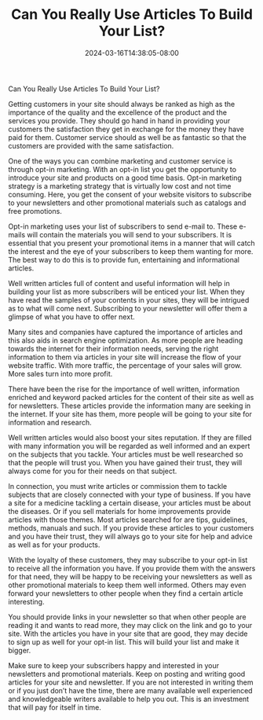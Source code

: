 ﻿---
title: "Can You Really Use Articles To Build Your List?"
date: 2024-03-16T14:38:05-08:00
description: "OptInList Tips for Web Success"
featured_image: "/images/OptInList.jpg"
tags: ["OptInList"]
---

Can You Really Use Articles To Build Your List?


Getting customers in your site should always be ranked as high as the importance of the quality and the excellence of the product and the services you provide. They should go hand in hand in providing your customers the satisfaction they get in exchange for the money they have paid for them. Customer service should as well be as fantastic so that the customers are provided with the same satisfaction.

One of the ways you can combine marketing and customer service is through opt-in marketing. With an opt-in list you get the opportunity to introduce your site and products on a good time basis. Opt-in marketing strategy is a marketing strategy that is virtually low cost and not time consuming. Here, you get the consent of your website visitors to subscribe to your newsletters and other promotional materials such as catalogs and free promotions. 

Opt-in marketing uses your list of subscribers to send e-mail to. These e-mails will contain the materials you will send to your subscribers. It is essential that you present your promotional items in a manner that will catch the interest and the eye of your subscribers to keep them wanting for more. The best way to do this is to provide fun, entertaining and informational articles.

Well written articles full of content and useful information will help in building your list as more subscribers will be enticed your list. When they have read the samples of your contents in your sites, they will be intrigued as to what will come next. Subscribing to your newsletter will offer them a glimpse of what you have to offer next.

Many sites and companies have captured the importance of articles and this also aids in search engine optimization. As more people are heading towards the internet for their information needs, serving the right information to them via articles in your site will increase the flow of your website traffic.  With more traffic, the percentage of your sales will grow. More sales turn into more profit.

There have been the rise for the importance of well written, information enriched and keyword packed articles for the content of their site as well as for newsletters. These articles provide the information many are seeking in the internet. If your site has them, more people will be going to your site for information and research. 

Well written articles would also boost your sites reputation. If they are filled with many information you will be regarded as well informed and an expert on the subjects that you tackle.  Your articles must be well researched so that the people will trust you. When you have gained their trust, they will always come for you for their needs on that subject.

In connection, you must write articles or commission them to tackle subjects that are closely connected with your type of business. If you have a site for a medicine tackling a certain disease, your articles must be about the diseases. Or if you sell materials for home improvements provide articles with those themes. Most articles searched for are tips, guidelines, methods, manuals and such. If you provide these articles to your customers and you have their trust, they will always go to your site for help and advice as well as for your products. 

With the loyalty of these customers, they may subscribe to your opt-in list to receive all the information you have. If you provide them with the answers for that need, they will be happy to be receiving your newsletters as well as other promotional materials to keep them well informed. Others may even forward your newsletters to other people when they find a certain article interesting.

You should provide links in your newsletter so that when other people are reading it and wants to read more, they may click on the link and go to your site. With the articles you have in your site that are good, they may decide to sign up as well for your opt-in list. This will build your list and make it bigger. 

Make sure to keep your subscribers happy and interested in your newsletters and promotional materials. Keep on posting and writing good articles for your site and newsletter. If you are not interested in writing them or if you just don’t have the time, there are many available well experienced and knowledgeable writers available to help you out. This is an investment that will pay for itself in time. 

